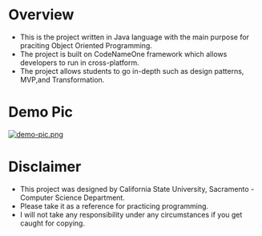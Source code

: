 # Overview
- This is the project written in Java language with the main purpose for praciting Object Oriented Programming.
- The project is built on CodeNameOne framework which allows developers to run in cross-platform.
- The project allows students to go in-depth such as design patterns, MVP,and Transformation.

# Demo Pic

[![demo-pic.png](https://i.postimg.cc/HLpWDJkL/demo-pic.png)](https://postimg.cc/LJbFj8fd)

# Disclaimer
- This project was designed by California State University, Sacramento - Computer Science Department.
- Please take it as a reference for practicing programming.
- I will not take any responsibility under any circumstances if you get caught for copying.
